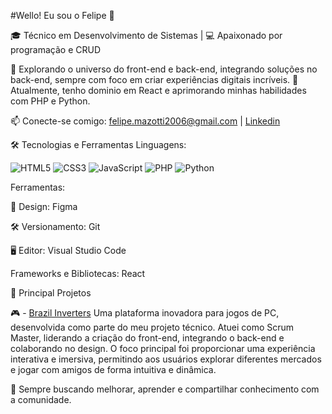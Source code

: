 #Wello! Eu sou o Felipe 👋

🎓 Técnico em Desenvolvimento de Sistemas | 💻 Apaixonado por programação e CRUD

🚀 Explorando o universo do front-end e back-end, integrando soluções no back-end, sempre com foco em criar experiências digitais incríveis.
🎯 Atualmente, tenho dominio em React e aprimorando minhas habilidades com PHP e Python.

📫 Conecte-se comigo: felipe.mazotti2006@gmail.com | [Linkedin](https://www.linkedin.com/in/felipe-mazotti-bb6011314/)

🛠️ Tecnologias e Ferramentas
Linguagens:

![HTML5](https://img.shields.io/badge/-HTML5-E34F26?logo=html5&logoColor=fff)
![CSS3](https://img.shields.io/badge/-CSS3-1572B6?logo=css3&logoColor=fff)
![JavaScript](https://img.shields.io/badge/-JavaScript-F7DF1E?logo=javascript&logoColor=fff)
![PHP](https://img.shields.io/badge/-PHP-777BB4?logo=php&logoColor=fff)
![Python](https://img.shields.io/badge/-Python-3776AB?logo=python&logoColor=fff)


Ferramentas:

🎨 Design: Figma

🛠️ Versionamento: Git

🖥️ Editor: Visual Studio Code

Frameworks e Bibliotecas:
React

🌟 Principal Projetos

🎮 - [Brazil Inverters](https://github.com/felipehmazotti/brazil_invarders)
Uma plataforma inovadora para jogos de PC, desenvolvida como parte do meu projeto técnico. Atuei como Scrum Master, liderando a criação do front-end, integrando o back-end e colaborando no design. O foco principal foi proporcionar uma experiência interativa e imersiva, permitindo aos usuários explorar diferentes mercados e jogar com amigos de forma intuitiva e dinâmica.

🌱 Sempre buscando melhorar, aprender e compartilhar conhecimento com a comunidade.

